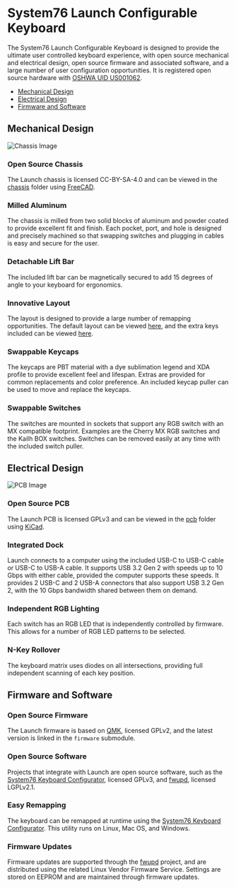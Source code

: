 # System76 Launch Configurable Keyboard

The System76 Launch Configurable Keyboard is designed to provide the ultimate
user controlled keyboard experience, with open source mechanical and electrical
design, open source firmware and associated software, and a large number of
user configuration opportunities. It is registered open source hardware with
[OSHWA UID US001062](https://certification.oshwa.org/us001062.html).

- [Mechanical Design](#mechanical-design)
- [Electrical Design](#electrical-design)
- [Firmware and Software](#firmware-and-software)

## Mechanical Design

![Chassis Image](./chassis/launch/launch-chassis.png)

### Open Source Chassis

The Launch chassis is licensed CC-BY-SA-4.0 and can be viewed in the
[chassis](./chassis/) folder using [FreeCAD](https://www.freecad.org).

### Milled Aluminum

The chassis is milled from two solid blocks of aluminum and powder coated to
provide excellent fit and finish. Each pocket, port, and hole is designed and
precisely machined so that swapping switches and plugging in cables is easy and
secure for the user.

### Detachable Lift Bar

The included lift bar can be magnetically secured to add 15 degrees of angle to
your keyboard for ergonomics.

### Innovative Layout

The layout is designed to provide a large number of remapping opportunities.
The default layout can be viewed
[here](http://www.keyboard-layout-editor.com/#/gists/8ec5e9026d616ebad6b2c7e9d943e7c0),
and the extra keys included can be viewed
[here](http://www.keyboard-layout-editor.com/#/gists/a3ad8710b27f78fd938077b2bf6d3ef5).

### Swappable Keycaps

The keycaps are PBT material with a dye sublimation legend and XDA profile to
provide excellent feel and lifespan. Extras are provided for common replacements
and color preference. An included keycap puller can be used to move and replace
the keycaps.

### Swappable Switches

The switches are mounted in sockets that support any RGB switch with an MX
compatible footprint. Examples are the Cherry MX RGB switches and the Kailh
BOX switches. Switches can be removed easily at any time with the included
switch puller.

## Electrical Design

![PCB Image](./pcb/launch-pcb.png)

### Open Source PCB

The Launch PCB is licensed GPLv3 and can be viewed in the
[pcb](./pcb/) folder using [KiCad](https://kicad.org/).

### Integrated Dock

Launch connects to a computer using the included USB-C to USB-C cable or USB-C
to USB-A cable. It supports USB 3.2 Gen 2 with speeds up to 10 Gbps with either
cable, provided the computer supports these speeds. It provides 2 USB-C and 2
USB-A connectors that also support USB 3.2 Gen 2, with the 10 Gbps bandwidth
shared between them on demand.

### Independent RGB Lighting

Each switch has an RGB LED that is independently controlled by firmware. This
allows for a number of RGB LED patterns to be selected.

### N-Key Rollover

The keyboard matrix uses diodes on all intersections, providing full independent
scanning of each key position.

## Firmware and Software

### Open Source Firmware

The Launch firmware is based on [QMK](https://github.com/system76/qmk_firmware),
licensed GPLv2, and the latest version is linked in the `firmware` submodule.

### Open Source Software

Projects that integrate with Launch are open source software, such as the
[System76 Keyboard Configurator](https://github.com/pop-os/keyboard-configurator),
licensed GPLv3, and [fwupd](https://github.com/fwupd/fwupd/), licensed LGPLv2.1.

### Easy Remapping

The keyboard can be remapped at runtime using the
[System76 Keyboard Configurator](https://github.com/pop-os/keyboard-configurator).
This utility runs on Linux, Mac OS, and Windows.

### Firmware Updates

Firmware updates are supported through the
[fwupd](https://github.com/fwupd/fwupd/) project, and are distributed using the
related Linux Vendor Firmware Service. Settings are stored on EEPROM and are
maintained through firmware updates.
